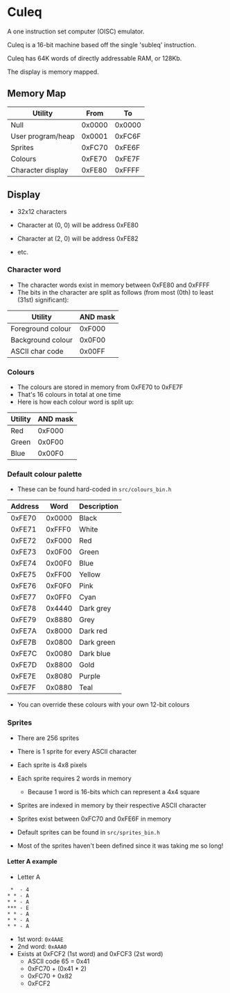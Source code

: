 # Culeq

A one instruction set computer (OISC) emulator.

Culeq is a 16-bit machine based off the single 'subleq' instruction.

Culeq has 64K words of directly addressable RAM, or 128Kb.

The display is memory mapped.

## Memory Map

| Utility           | From   | To     |
|-------------------|--------|--------|
| Null              | 0x0000 | 0x0000 |
| User program/heap | 0x0001 | 0xFC6F |
| Sprites           | 0xFC70 | 0xFE6F |
| Colours           | 0xFE70 | 0xFE7F |
| Character display | 0xFE80 | 0xFFFF |

## Display

- 32x12 characters

- Character at (0, 0) will be address 0xFE80
- Character at (2, 0) will be address 0xFE82
- etc.

### Character word

- The character words exist in memory between 0xFE80 and 0xFFFF
- The bits in the character are split as follows (from most (0th) to least
  (31st) significant):

| Utility           | AND mask |
|-------------------|----------|
| Foreground colour | 0xF000   |
| Background colour | 0x0F00   |
| ASCII char code   | 0x00FF   |

### Colours

- The colours are stored in memory from 0xFE70 to 0xFE7F
- That's 16 colours in total at one time
- Here is how each colour word is split up:

| Utility | AND mask |
|---------|----------|
| Red     | 0xF000   |
| Green   | 0x0F00   |
| Blue    | 0x00F0   |

### Default colour palette

- These can be found hard-coded in `src/colours_bin.h`

| Address | Word   | Description |
|---------|--------|-------------|
| 0xFE70  | 0x0000 | Black       |
| 0xFE71  | 0xFFF0 | White       |
| 0xFE72  | 0xF000 | Red         |
| 0xFE73  | 0x0F00 | Green       |
| 0xFE74  | 0x00F0 | Blue        |
| 0xFE75  | 0xFF00 | Yellow      |
| 0xFE76  | 0xF0F0 | Pink        |
| 0xFE77  | 0x0FF0 | Cyan        |
| 0xFE78  | 0x4440 | Dark grey   |
| 0xFE79  | 0x8880 | Grey        |
| 0xFE7A  | 0x8000 | Dark red    |
| 0xFE7B  | 0x0800 | Dark green  |
| 0xFE7C  | 0x0080 | Dark blue   |
| 0xFE7D  | 0x8800 | Gold        |
| 0xFE7E  | 0x8080 | Purple      |
| 0xFE7F  | 0x0880 | Teal        |

- You can override these colours with your own 12-bit colours

### Sprites

- There are 256 sprites
- There is 1 sprite for every ASCII character
- Each sprite is 4x8 pixels
- Each sprite requires 2 words in memory
    - Because 1 word is 16-bits which can represent a 4x4 square
- Sprites are indexed in memory by their respective ASCII character
- Sprites exist between 0xFC70 and 0xFE6F in memory
- Default sprites can be found in `src/sprites_bin.h`

- Most of the sprites haven't been defined since it was taking me so long!

#### Letter A example

- Letter A

```
 *  - 4
* * - A
* * - A
*** - E
* * - A
* * - A
* * - A
```

- 1st word: `0x4AAE`
- 2nd word: `0xAAA0`
- Exists at 0xFCF2 (1st word) and 0xFCF3 (2st word)
    - ASCII code 65 = 0x41
    - 0xFC70 + (0x41 * 2)
    - 0xFC70 + 0x82
    - 0xFCF2
